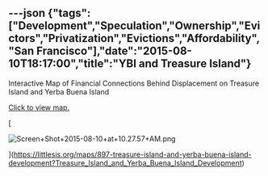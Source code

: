 ---json
{"tags":["Development","Speculation","Ownership","Evictors","Privatization","Evictions","Affordability","San Francisco"],"date":"2015-08-10T18:17:00","title":"YBI and Treasure Island"}
---

Interactive Map of Financial Connections Behind Displacement on Treasure Island and Yerba Buena Island

[Click to view map.](https://littlesis.org/maps/897-treasure-island-and-yerba-buena-island-development?Treasure_Island_and_Yerba_Buena_Island_Development)

[

![Screen+Shot+2015-08-10+at+10.27.57+AM.png](https://images.squarespace-cdn.com/content/v1/52b7d7a6e4b0b3e376ac8ea2/1514056698022-QJ1K7HZHNLYI2RIQHN53/ke17ZwdGBToddI8pDm48kPQ9RBhkFzlRYp-Tl95WeK0UqsxRUqqbr1mOJYKfIPR7LoDQ9mXPOjoJoqy81S2I8N_N4V1vUb5AoIIIbLZhVYxCRW4BPu10St3TBAUQYVKcLuGMsS5HTo4yf1KPNWiyK6fdEO4Aod2A_YK3BMUJaaUrgnZCc3wnNE9pODmV91eh/Screen%2BShot%2B2015-08-10%2Bat%2B10.27.57%2BAM.png)

](https://littlesis.org/maps/897-treasure-island-and-yerba-buena-island-development?Treasure_Island_and_Yerba_Buena_Island_Development)